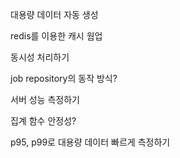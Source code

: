 
대용량 데이터 자동 생성

redis를 이용한 캐시 웜업

동시성 처리하기

job repository의 동작 방식?

서버 성능 측정하기

집계 함수 안정성?

p95, p99로 대용량 데이터 빠르게 측정하기